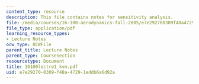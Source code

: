 ```yaml
---
content_type: resource
description: This file contains notes for sensitivity analysis.
file: /media/courses/16-100-aerodynamics-fall-2005/e7e292700309f48a47291eddb6a6d92a_16100lectre1_kvm.pdf
file_type: application/pdf
learning_resource_types:
- Lecture Notes
ocw_type: OCWFile
parent_title: Lecture Notes
parent_type: CourseSection
resourcetype: Document
title: 16100lectre1_kvm.pdf
uid: e7e29270-0309-f48a-4729-1eddb6a6d92a
---
```

